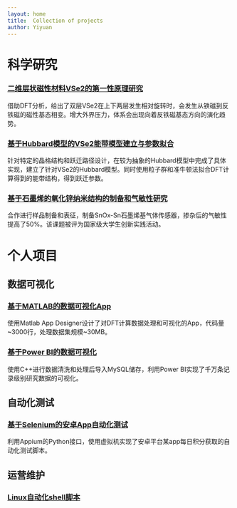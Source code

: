 ```yaml
---
layout: home
title:  Collection of projects
author: Yiyuan
---
```


# 科学研究

### [二维层状磁性材料VSe2的第一性原理研究](./research/VSe2_Ab_initio)
借助DFT分析，给出了双层VSe2在上下两层发生相对旋转时，会发生从铁磁到反铁磁的磁性基态相变。增大外界压力，体系会出现向着反铁磁基态方向的演化趋势。

### [基于Hubbard模型的VSe2能带模型建立与参数拟合](./research/VSe2_Hubbard_Model)
针对特定的晶格结构和跃迁路径设计，在较为抽象的Hubbard模型中完成了具体实现，建立了针对VSe2的Hubbard模型。同时使用粒子群和准牛顿法拟合DFT计算得到的能带结构，得到跃迁参数。

### [基于石墨烯的氧化锌纳米结构的制备和气敏性研究](./research/grapheneSensor)
合作进行样品制备和表征，制备SnOx-Sn石墨烯基气体传感器，掺杂后的气敏性提高了50%。该课题被评为国家级大学生创新实践活动。

# 个人项目

## 数据可视化

### [基于MATLAB的数据可视化App](./project/matlabDataVisualization)
使用Matlab App Designer设计了对DFT计算数据处理和可视化的App，代码量~3000行，处理数据集规模~30MB。

### [基于Power BI的数据可视化](./project/powerBIAutomation)
使用C++进行数据清洗和处理后导入MySQL储存，利用Power BI实现了千万条记录级别研究数据的可视化。

## 自动化测试

### [基于Selenium的安卓App自动化测试]()
利用Appium的Python接口，使用虚拟机实现了安卓平台某app每日积分获取的自动化测试脚本。

## 运营维护
### [Linux自动化shell脚本]()